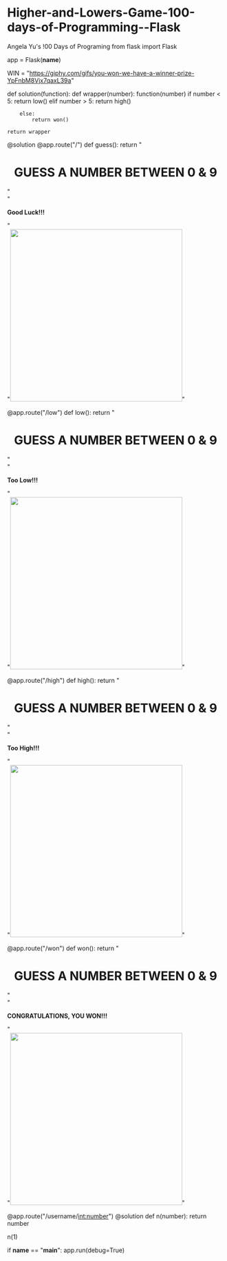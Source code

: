 # Higher-and-Lowers-Game-100-days-of-Programming--Flask
Angela Yu's !00 Days of Programing 
from flask import Flask

app = Flask(__name__)

WIN = "https://giphy.com/gifs/you-won-we-have-a-winner-prize-YpFnbM8Vjx7qaxL39a"


def solution(function): 
    def wrapper(number):
        function(number)
        if number < 5:
            return low()
        elif number > 5:
            return high()

        else:
            return won()

    return wrapper


@solution
@app.route("/")
def guess():
    return "<h1 style='text-align: center'> GUESS A NUMBER BETWEEN 0 & 9</h1>" \
           "<p><b>Good Luck!!!</b></p>" \
           "<img src ='https://media.giphy.com/media/3o7aCSPqXE5C6T8tBC/giphy.gif' width=400>"


@app.route("/low")
def low():
    return "<h1 style='text-align: center'> GUESS A NUMBER BETWEEN 0 & 9</h1>" \
           "<p><b>Too Low!!!</b></p>" \
           "<img src ='https://media.giphy.com/media/v1.Y2lkPTc5MGI3NjExMjU3YTJkYzg1ZmJkMzZlMWJkZGIxZTkyNjI5NWZmNzMxZDQzOWM4YyZlcD12MV9pbnRlcm5hbF9naWZzX2dpZklkJmN0PWc/TgmiJ4AZ3HSiIqpOj6/giphy.gif' width=400>"


@app.route("/high")
def high():
    return "<h1 style='text-align: center'> GUESS A NUMBER BETWEEN 0 & 9</h1>" \
           "<p><b>Too High!!!</b></p>" \
           "<img src ='https://media.giphy.com/media/v1.Y2lkPTc5MGI3NjExOTFmYTJhYTYyNTQxMjg1OWU5MzQ0OGJiNDY5ZDI1NmI3YjgzYjM5NCZlcD12MV9pbnRlcm5hbF9naWZzX2dpZklkJmN0PWc/21JMq0e5LSUJq/giphy.gif' width=400>"


@app.route("/won")
def won():
    return "<h1 style='text-align: center'> GUESS A NUMBER BETWEEN 0 & 9</h1>" \
           "<p><b>CONGRATULATIONS, YOU WON!!!</b></p>" \
           "<img src ='https://media.giphy.com/media/v1.Y2lkPTc5MGI3NjExYzgwNjQ5NWYxN2NkZThiMzE5NTQ0NjYwOTkzYjBmNjE1NmM3ZTMxMiZlcD12MV9pbnRlcm5hbF9naWZzX2dpZklkJmN0PWc/YpFnbM8Vjx7qaxL39a/giphy.gif' width=400>"


@app.route("/username/<int:number>")
@solution
def n(number):
    return number


n(1)

if __name__ == "__main__":
    app.run(debug=True)
